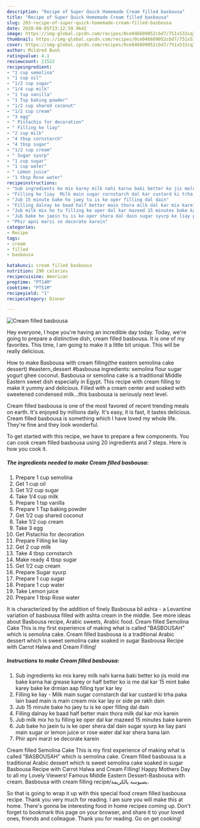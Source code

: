 ```yaml
---
description: "Recipe of Super Quick Homemade Cream filled basbousa"
title: "Recipe of Super Quick Homemade Cream filled basbousa"
slug: 203-recipe-of-super-quick-homemade-cream-filled-basbousa
date: 2020-08-05T23:12:59.964Z
image: https://img-global.cpcdn.com/recipes/0ce046609052cbd7/751x532cq70/cream-filled-basbousa-recipe-main-photo.jpg
thumbnail: https://img-global.cpcdn.com/recipes/0ce046609052cbd7/751x532cq70/cream-filled-basbousa-recipe-main-photo.jpg
cover: https://img-global.cpcdn.com/recipes/0ce046609052cbd7/751x532cq70/cream-filled-basbousa-recipe-main-photo.jpg
author: Mildred Bush
ratingvalue: 4.1
reviewcount: 11522
recipeingredient:
- "1 cup semolina"
- "1 cup oil"
- "1/2 cup sugar"
- "1/4 cup milk"
- "1 tsp vanilla"
- "1 Tsp baking powder"
- "1/2 cup shared coconut"
- "1/2 cup cream"
- "3 egg"
- " Pistachio for decoration"
- " Filling ke liay"
- "2 cup milk"
- "4 tbsp cornstarch"
- "4 tbsp sugar"
- "1/2 cup cream"
- " Sugar syurp"
- "1 cup sugar"
- "1 cup water"
- " Lemon juice"
- "1 tbsp Rose water"
recipeinstructions:
- "Sub ingredients ko mix karey milk nahi karna baki better ko jis mold me bake karna hai grease karey or half better ko is me dal kar 15 mint bake karey bake ke drmian aap filling tyar kar ley"
- "Filling ke liay  Milk main sugar cornstarch dal kar custard ki trha paka lain baad main is main cream mix kar lay or side pe rakh dain"
- "Jub 15 minute bake ho jaey tu is ke oper filling dal dain"
- "Filling dalnay ke baad half better main thora milk dal kar mix karein"
- "Jub milk mix ho tu filling ke oper dal kar mazeed 15 minutes bake karein"
- "Jub bake ho jaein tu is ke oper shera dal dain sugar syurp ke liay pani main sugar or lemon juice or rose water dal kar shera bana lain"
- "Phir apni marzi se decorate karein"
categories:
- Recipe
tags:
- cream
- filled
- basbousa

katakunci: cream filled basbousa 
nutrition: 290 calories
recipecuisine: American
preptime: "PT14M"
cooktime: "PT51M"
recipeyield: "1"
recipecategory: Dinner

---
```



![Cream filled basbousa](https://img-global.cpcdn.com/recipes/0ce046609052cbd7/751x532cq70/cream-filled-basbousa-recipe-main-photo.jpg)

Hey everyone, I hope you're having an incredible day today. Today, we're going to prepare a distinctive dish, cream filled basbousa. It is one of my favorites. This time, I am going to make it a little bit unique. This will be really delicious.

How to make Basbousa with cream filling(the eastern semolina cake dessert) #eastern_dessert #basbousa ingredients: semolina flour sugar yogurt ghee coconut. Basbousa or semolina cake is a traditional Middle Eastern sweet dish especially in Egypt. This recipe with cream filling to make it yummy and delicious. Filled with a cream center and soaked with sweetened condensed milk…this basbousa is seriously next level.

Cream filled basbousa is one of the most favored of recent trending meals on earth. It's enjoyed by millions daily. It's easy, it is fast, it tastes delicious. Cream filled basbousa is something which I have loved my whole life. They're fine and they look wonderful.


To get started with this recipe, we have to prepare a few components. You can cook cream filled basbousa using 20 ingredients and 7 steps. Here is how you cook it.

<!--inarticleads1-->

##### The ingredients needed to make Cream filled basbousa:

1. Prepare 1 cup semolina
1. Get 1 cup oil
1. Get 1/2 cup sugar
1. Take 1/4 cup milk
1. Prepare 1 tsp vanilla
1. Prepare 1 Tsp baking powder
1. Get 1/2 cup shared coconut
1. Take 1/2 cup cream
1. Take 3 egg
1. Get  Pistachio for decoration
1. Prepare  Filling ke liay
1. Get 2 cup milk
1. Take 4 tbsp cornstarch
1. Make ready 4 tbsp sugar
1. Get 1/2 cup cream
1. Prepare  Sugar syurp
1. Prepare 1 cup sugar
1. Prepare 1 cup water
1. Take  Lemon juice
1. Prepare 1 tbsp Rose water


It is characterized by the addition of finely Basbousa bil ashta - a Levantine variation of basbousa filled with ashta cream in the middle. See more ideas about Basbousa recipe, Arabic sweets, Arabic food. Cream filled Semolina Cake This is my first experience of making what is called &#34;BASBOUSAH&#34; which is semolina cake. Cream filled basbousa is a traditional Arabic dessert which is sweet semolina cake soaked in sugar Basbousa Recipe with Carrot Halwa and Cream Filling! 

<!--inarticleads2-->

##### Instructions to make Cream filled basbousa:

1. Sub ingredients ko mix karey milk nahi karna baki better ko jis mold me bake karna hai grease karey or half better ko is me dal kar 15 mint bake karey bake ke drmian aap filling tyar kar ley
1. Filling ke liay  - Milk main sugar cornstarch dal kar custard ki trha paka lain baad main is main cream mix kar lay or side pe rakh dain
1. Jub 15 minute bake ho jaey tu is ke oper filling dal dain
1. Filling dalnay ke baad half better main thora milk dal kar mix karein
1. Jub milk mix ho tu filling ke oper dal kar mazeed 15 minutes bake karein
1. Jub bake ho jaein tu is ke oper shera dal dain sugar syurp ke liay pani main sugar or lemon juice or rose water dal kar shera bana lain
1. Phir apni marzi se decorate karein


Cream filled Semolina Cake This is my first experience of making what is called &#34;BASBOUSAH&#34; which is semolina cake. Cream filled basbousa is a traditional Arabic dessert which is sweet semolina cake soaked in sugar Basbousa Recipe with Carrot Halwa and Cream Filling! Happy Mothers Day to all my Lovely Viewers! Famous Middle Eastern Dessert-Basbousa with cream. Basbousa with cream filling recipe/بصبوسة بالكريمة. 

So that is going to wrap it up with this special food cream filled basbousa recipe. Thank you very much for reading. I am sure you will make this at home. There's gonna be interesting food in home recipes coming up. Don't forget to bookmark this page on your browser, and share it to your loved ones, friends and colleague. Thank you for reading. Go on get cooking!
